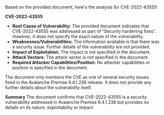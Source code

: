 Based on the provided document, here's the analysis for CVE-2022-43555:

**CVE-2022-43555**

*   **Root Cause of Vulnerability:** The provided document indicates that CVE-2022-43555 was addressed as part of "Security hardening fixes". However, it does not specify the exact nature of the vulnerability.
*   **Weaknesses/Vulnerabilities:** The information available is that there was a security issue. Further details of the vulnerability are not provided.
*  **Impact of Exploitation:**  The impact is not specified in the document.
*   **Attack Vectors:** The attack vector is not specified in the document.
*   **Required Attacker Capabilities/Position:** No attacker capabilities or position is specified in the document.

The document only mentions the CVE as one of several security issues fixed in the Avalanche Premise 6.4.1.236 release. It does not provide any further details about the vulnerability itself.

**Summary**
The document confirms that CVE-2022-43555 is a security vulnerability addressed in Avalanche Premise 6.4.1.236 but provides no details on its nature, exploitability or impact.